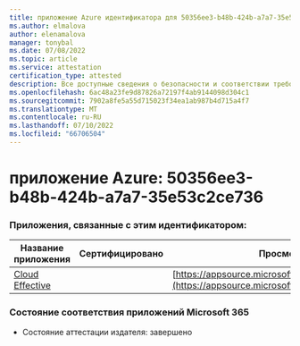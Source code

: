 ```yaml
---
title: приложение Azure идентификатора для 50356ee3-b48b-424b-a7a7-35e53c2ce736
ms.author: elmalova
author: elenamalova
manager: tonybal
ms.date: 07/08/2022
ms.topic: article
ms.service: attestation
certification_type: attested
description: Все доступные сведения о безопасности и соответствии требованиям для 50356ee3-b48b-424b-a7a7-35e53c2ce736.
ms.openlocfilehash: 6ac48a23fe9d87826a72197f4ab9144098d304c1
ms.sourcegitcommit: 7902a8fe5a55d715023f34ea1ab987b4d715a4f7
ms.translationtype: MT
ms.contentlocale: ru-RU
ms.lasthandoff: 07/10/2022
ms.locfileid: "66706504"
---
```

# <a name="azure-app-id-50356ee3-b48b-424b-a7a7-35e53c2ce736"></a>приложение Azure: 50356ee3-b48b-424b-a7a7-35e53c2ce736


### <a name="apps-associated-with-this-id"></a>Приложения, связанные с этим идентификатором:
| **Название приложения** | **Сертифицировано** | **Просмотр в AppSource** |
|--------------|---------------|-----------------------|
| [Cloud Effective](../forward/WA200002408.md) |  | [https://appsource.microsoft.com/product/office/WA200002408](https://appsource.microsoft.com/product/office/WA200002408) |

### <a name="microsoft-365-app-compliance-status"></a>Состояние соответствия приложений Microsoft 365
- Состояние аттестации издателя: завершено
